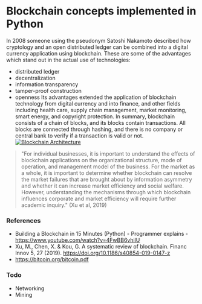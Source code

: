 # Blockchain concepts implemented in Python

In 2008 someone using the pseudonym Satoshi Nakamoto described how cryptology and an open distributed ledger can be combined into a digital currency application using blockchain. 
These are some of the advantages which stand out in the actual use of technologies:
- distributed ledger
- decentralization
- information transparency
- tamper-proof construction
- openness
Its advantages extended the application of blockchain technology from digital currency and into finance, and other fields including health care, supply chain management, market monitoring, smart energy, and copyright protection. In summary, blockchain consists of a chain of blocks, and its blocks contain transactions. All blocks are connected through hashing, and there is no company or central bank to verify if a transaction is valid or not.
[![Blockchain Architecture](https://www.stefanjunestrand.com/wp-content/uploads/Blockchain-Architecture-768x507.jpg)](https://www.stefanjunestrand.com/blog/what-is-blockchain/)

> "For individual businesses, it is important to understand the effects of blockchain applications on the organizational structure, mode of operation, and management model of the business. For the market as a whole, it is important to determine whether blockchain can resolve the market failures that are brought about by information asymmetry and whether it can increase market efficiency and social welfare. However, understanding the mechanisms through which blockchain influences corporate and market efficiency will require further academic inquiry."  (Xu et al, 2019)

### References
- Building a Blockchain in 15 Minutes (Python) - Programmer explains - https://www.youtube.com/watch?v=4FwBB6vhilU
- Xu, M., Chen, X. & Kou, G. A systematic review of blockchain. Financ Innov 5, 27 (2019). https://doi.org/10.1186/s40854-019-0147-z
- https://bitcoin.org/bitcoin.pdf

### Todo

 - Networking
 - Mining
